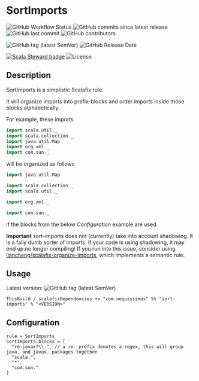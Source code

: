 # SortImports

![GitHub Workflow Status](https://img.shields.io/github/workflow/status/NeQuissimus/sort-imports/Build)
![GitHub commits since latest release](https://img.shields.io/github/commits-since/NeQuissimus/sort-imports/latest/master)
![GitHub last commit](https://img.shields.io/github/last-commit/NeQuissimus/sort-imports)
![GitHub contributors](https://img.shields.io/github/contributors/NeQuissimus/sort-imports)

![GitHub tag (latest SemVer)](https://img.shields.io/github/v/tag/NeQuissimus/sort-imports?sort=semver)
![GitHub Release Date](https://img.shields.io/github/release-date/NeQuissimus/sort-imports)

[![Scala Steward badge](https://img.shields.io/badge/Scala_Steward-helping-blue.svg?style=flat&logo=data:image/png;base64,iVBORw0KGgoAAAANSUhEUgAAAA4AAAAQCAMAAAARSr4IAAAAVFBMVEUAAACHjojlOy5NWlrKzcYRKjGFjIbp293YycuLa3pYY2LSqql4f3pCUFTgSjNodYRmcXUsPD/NTTbjRS+2jomhgnzNc223cGvZS0HaSD0XLjbaSjElhIr+AAAAAXRSTlMAQObYZgAAAHlJREFUCNdNyosOwyAIhWHAQS1Vt7a77/3fcxxdmv0xwmckutAR1nkm4ggbyEcg/wWmlGLDAA3oL50xi6fk5ffZ3E2E3QfZDCcCN2YtbEWZt+Drc6u6rlqv7Uk0LdKqqr5rk2UCRXOk0vmQKGfc94nOJyQjouF9H/wCc9gECEYfONoAAAAASUVORK5CYII=)](https://scala-steward.org)
![License](https://img.shields.io/github/license/NeQuissimus/sort-imports)

## Description

SortImports is a simplistic Scalafix rule.

It will organize imports into prefix-blocks and order imports inside those blocks alphabetically.

For example, these imports

```scala
import scala.util._
import scala.collection._
import java.util.Map
import org.xml._
import com.sun._
```

will be organized as follows

```scala
import java.util.Map

import scala.collection._
import scala.util._

import org.xml._

import com.sun._
```

if the blocks from the below _Configuration_ example are used.


**Important**
sort-imports does not (currently) take into account shadowing.
It is a faily dumb sorter of imports. If your code is using shadowing, it may end up no longer compiling!
If you run into this issue, consider using [liancheng/scalafix-organize-imports](https://github.com/liancheng/scalafix-organize-imports/), which implements a semantic rule.

## Usage

Latest version: ![GitHub tag (latest SemVer)](https://img.shields.io/github/v/tag/NeQuissimus/sort-imports?sort=semver)

`ThisBuild / scalafixDependencies += "com.nequissimus" %% "sort-imports" % "<VERSION>"`

## Configuration

```
rule = SortImports
SortImports.blocks = [
  "re:javax?\\.", // a re: prefix denotes a regex, this will group java. and javax. packages together
  "scala.",
  "*",
  "com.sun."
]
```
